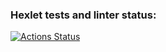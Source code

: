 ### Hexlet tests and linter status:
[![Actions Status](https://github.com/ddertaliss/python-project-52/actions/workflows/hexlet-check.yml/badge.svg)](https://github.com/ddertaliss/python-project-52/actions)